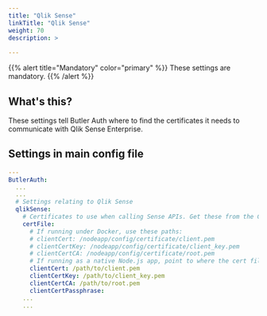 ```yaml
---
title: "Qlik Sense"
linkTitle: "Qlik Sense"
weight: 70
description: >
  
---
```


{{% alert title="Mandatory" color="primary" %}}
These settings are mandatory.
{{% /alert %}}

## What's this?

These settings tell Butler Auth where to find the certificates it needs to communicate with Qlik Sense Enterprise.

## Settings in main config file

```yaml
---
ButlerAuth:
  ...
  ...
  # Settings relating to Qlik Sense
  qlikSense:
    # Certificates to use when calling Sense APIs. Get these from the Certificate Export in QMC.
    certFile:
      # If running under Docker, use these paths:
      # clientCert: /nodeapp/config/certificate/client.pem
      # clientCertKey: /nodeapp/config/certificate/client_key.pem
      # clientCertCA: /nodeapp/config/certificate/root.pem
      # If running as a native Node.js app, point to where the cert files are stored:
      clientCert: /path/to/client.pem
      clientCertKey: /path/to/client_key.pem
      clientCertCA: /path/to/root.pem
      clientCertPassphrase: 
    ...
    ...
```
